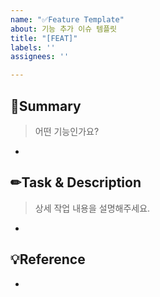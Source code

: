 ```yaml
---
name: "✅Feature Template"
about: 기능 추가 이슈 템플릿
title: "[FEAT]"
labels: ''
assignees: ''

---
```


## 📑Summary
> 어떤 기능인가요?
-
## ✏Task & Description
> 상세 작업 내용을 설명해주세요.
-

## 💡Reference
-
